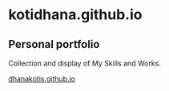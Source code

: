 # kotidhana.github.io

## Personal portfolio
Collection and display of My Skills and Works.

[dhanakotis.github.io](https://dhanakotis.github.io)